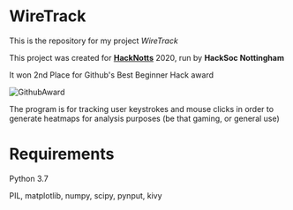 # WireTrack

This is the repository for my project *WireTrack*

This project was created for **[HackNotts](https://www.hacknotts.com/)** 2020, run by **HackSoc Nottingham**

It won 2nd Place for Github's Best Beginner Hack award

![GithubAward](https://i.snipboard.io/qta6WQ.jpg)

The program is for tracking user keystrokes and mouse clicks in order to generate heatmaps for analysis purposes (be that gaming, or general use)

# Requirements
Python 3.7

PIL, matplotlib, numpy, scipy, pynput, kivy
